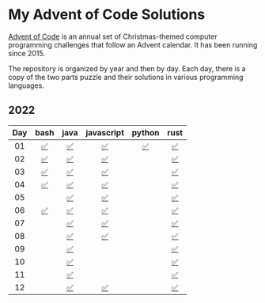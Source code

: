 # My Advent of Code Solutions

[Advent of Code](https://adventofcode.com/) is an annual set of Christmas-themed computer programming challenges that follow an Advent calendar. It has been running since 2015.

The repository is organized by year and then by day. Each day, there is a copy of the two parts puzzle and their solutions in various programming languages.

## 2022
| Day | bash | java | javascript | python | rust |
|:---:|:---:|:---:|:---:|:---:|:---:|
|  01 |[:white_check_mark:](2022/01/bash)|[:white_check_mark:](2022/01/java)|[:white_check_mark:](2022/01/javascript)|[:white_check_mark:](2022/01/python)|[:white_check_mark:](2022/01/rust)|
|  02 |[:white_check_mark:](2022/02/bash)|[:white_check_mark:](2022/02/java)|[:white_check_mark:](2022/02/javascript)| |[:white_check_mark:](2022/02/rust)|
|  03 |[:white_check_mark:](2022/03/bash)|[:white_check_mark:](2022/03/java)|[:white_check_mark:](2022/03/javascript)| |[:white_check_mark:](2022/03/rust)|
|  04 |[:white_check_mark:](2022/04/bash)|[:white_check_mark:](2022/04/java)|[:white_check_mark:](2022/04/javascript)| |[:white_check_mark:](2022/04/rust)|
|  05 | |[:white_check_mark:](2022/05/java)|[:white_check_mark:](2022/05/javascript)| |[:white_check_mark:](2022/05/rust)|
|  06 |[:white_check_mark:](2022/06/bash)|[:white_check_mark:](2022/06/java)|[:white_check_mark:](2022/06/javascript)| |[:white_check_mark:](2022/06/rust)|
|  07 | |[:white_check_mark:](2022/07/java)|[:white_check_mark:](2022/07/javascript)| |[:white_check_mark:](2022/07/rust)|
|  08 | |[:white_check_mark:](2022/08/java)|[:white_check_mark:](2022/08/javascript)| |[:white_check_mark:](2022/08/rust)|
|  09 | |[:white_check_mark:](2022/09/java)| | |[:white_check_mark:](2022/09/rust)|
|  10 | |[:white_check_mark:](2022/10/java)| | |[:white_check_mark:](2022/10/rust)|
|  11 | |[:white_check_mark:](2022/11/java)| | |[:white_check_mark:](2022/11/rust)|
|  12 | |[:white_check_mark:](2022/12/java)|[:white_check_mark:](2022/12/javascript)| |[:white_check_mark:](2022/12/rust)|
